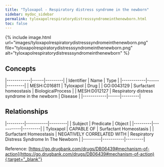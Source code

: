 ```yaml
---
title: "Tyloxapol - Respiratory distress syndrome in the newborn"
sidebar: mydoc_sidebar
permalink: tyloxapolrespiratorydistresssyndromeinthenewborn.html
toc: false 
---
```


{% include image.html url="images/tyloxapolrespiratorydistresssyndromeinthenewborn.png" file="tyloxapolrespiratorydistresssyndromeinthenewborn.png" alt="tyloxapolrespiratorydistresssyndromeinthenewborn" %}

## Concepts

|------------|------|---------|
| Identifier | Name | Type    |
|------------|------|---------|
| MESH:C016811 | Tyloxapol | Drug |
| GO:0043129 | Surfactant homeostasis | BiologicalProcess |
| MESH:D012127 | Respiratory distress syndrome in the newborn | Disease |
|------------|------|---------|

## Relationships

|---------|-----------|---------|
| Subject | Predicate | Object  |
|---------|-----------|---------|
| Tyloxapol | CAPABLE OF | Surfactant Homeostasis |
| Surfactant Homeostasis | NEGATIVELY CORRELATED WITH | Respiratory Distress Syndrome In The Newborn |
|---------|-----------|---------|

Reference: [https://go.drugbank.com/drugs/DB06439#mechanism-of-action](https://go.drugbank.com/drugs/DB06439#mechanism-of-action){:target="_blank"}